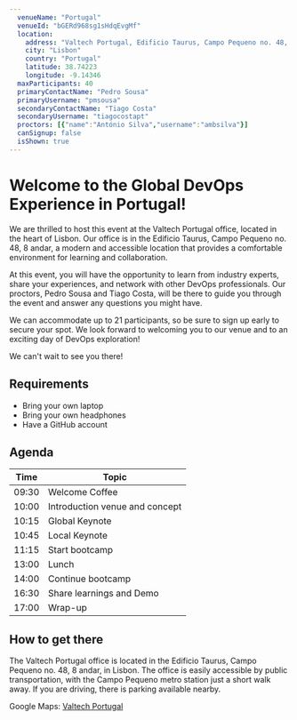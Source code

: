 ```yaml
---
  venueName: "Portugal"
  venueId: "bGERd968sg1sHdqEvgMf"
  location:
    address: "Valtech Portugal, Edificio Taurus, Campo Pequeno no. 48, 8 andar, Lisboa 1000-081, PT"
    city: "Lisbon"
    country: "Portugal"
    latitude: 38.74223
    longitude: -9.14346
  maxParticipants: 40
  primaryContactName: "Pedro Sousa"
  primaryUsername: "pmsousa"
  secondaryContactName: "Tiago Costa"
  secondaryUsername: "tiagocostapt"
  proctors: [{"name":"António Silva","username":"ambsilva"}]
  canSignup: false
  isShown: true
---
```


 
# Welcome to the Global DevOps Experience in Portugal!

We are thrilled to host this event at the Valtech Portugal office, located in the heart of Lisbon. Our office is in the Edificio Taurus, Campo Pequeno no. 48, 8 andar, a modern and accessible location that provides a comfortable environment for learning and collaboration.

At this event, you will have the opportunity to learn from industry experts, share your experiences, and network with other DevOps professionals. Our proctors, Pedro Sousa and Tiago Costa, will be there to guide you through the event and answer any questions you might have.

We can accommodate up to 21 participants, so be sure to sign up early to secure your spot. We look forward to welcoming you to our venue and to an exciting day of DevOps exploration!

We can't wait to see you there!

## Requirements

- Bring your own laptop
- Bring your own headphones
- Have a GitHub account

## Agenda

| Time  | Topic                     |
|-------|---------------------------|
| 09:30 | Welcome Coffee            |
| 10:00 | Introduction venue and concept |
| 10:15 | Global Keynote            |
| 10:45 | Local Keynote             |
| 11:15 | Start bootcamp            |
| 13:00 | Lunch                     |
| 14:00 | Continue bootcamp         |
| 16:30 | Share learnings and Demo  |
| 17:00 | Wrap-up                   |


## How to get there

The Valtech Portugal office is located in the Edificio Taurus, Campo Pequeno no. 48, 8 andar, in Lisbon. The office is easily accessible by public transportation, with the Campo Pequeno metro station just a short walk away. If you are driving, there is parking available nearby.

Google Maps: [Valtech Portugal](https://maps.app.goo.gl/R2Yk3tfmw7wWueUd7)

